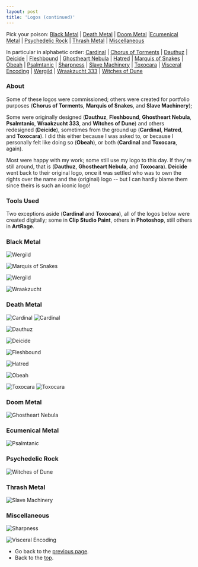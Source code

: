 ```yaml
---
layout: post
title: 'Logos (continued)'
---
```


<a name="top"></a> 
Pick your poison: [Black Metal](#black) | [Death Metal](#death) | [Doom Metal](#doom) |[Ecumenical Metal](#ecumenical) | [Psychedelic Rock](#psychedelic) | [Thrash Metal](#thrash) | [Miscellaneous](#miscellaneous) 

<a name="alphabetic"></a> 
In particular in alphabetic order: [Cardinal](#cardinal) | [Chorus of Torments](#chorus) | [Dauthuz](#dauthuz) | [Deicide](#deicide) | [Fleshbound](#fleshbound) | [Ghostheart Nebula](#ghostheart) | [Hatred](#hatred) | [Marquis of Snakes](#marquis) | [Obeah](#obeah) | [Psalmtanic](#psalmtanic) | [Sharpness](#sharpness) | [Slave Machinery](#slave) | [Toxocara](#toxocara) | [Visceral Encoding](#visceral) | [Wergild](#wergild) | [Wraakzucht 333](#wraakzucht) | [Witches of Dune](#witchesofdune)


### About
Some of these logos were commissioned; others were created for portfolio purposes (**Chorus of Torments**, **Marquis of Snakes**, and **Slave Machinery**); 

Some were originally designed (**Dauthuz**, **Fleshbound**, **Ghostheart Nebula**, **Psalmtanic**, **Wraakzucht 333**, and **Witches of Dune**) and others redesigned (**Deicide**), sometimes from the ground up (**Cardinal**, **Hatred**, and **Toxocara**). I did this either because I was asked to, or because I personally felt like doing so (**Obeah**), or both (**Cardinal** and **Toxocara**, again). 

Most were happy with my work; some still use my logo to this day. If they're still around, that is (**Dauthuz**, **Ghostheart Nebula**, and **Toxocara**). **Deicide** went back to their original logo, once it was settled who was to own the rights over the name and the (original) logo -- but I can hardly blame them since theirs is such an iconic logo!


### Tools Used
Two exceptions aside (**Cardinal** and **Toxocara**), all of the logos below were created digitally; some in **Clip Studio Paint**, others in **Photoshop**, still others in **ArtRage**.

<a name="black"></a> 
### Black Metal
<a name="chorus"></a> 
![Wergild](..\assets\img\projects\proj-3\chorus.jpg)

<a name="wraakzucht"></a> 
![Marquis of Snakes](..\assets\img\projects\proj-3\marquis.jpg)

<a name="wergild"></a> 
![Wergild](..\assets\img\projects\proj-3\wergild.jpg)

<a name="wraakzucht"></a> 
![Wraakzucht](..\assets\img\projects\proj-3\Wraakzucht.jpg)

<a name="death"></a> 
### Death Metal
<a name="cardinal"></a> 
![Cardinal](..\assets\img\projects\proj-3\cardinal.jpg)
![Cardinal](..\assets\img\projects\proj-3\cardinal2.jpg)


<a name="dauthuz"></a> 
![Dauthuz](..\assets\img\projects\proj-3\Dauthuz.jpg)

<a name="deicide"></a> 
![Deicide](..\assets\img\projects\proj-3\deicide.jpg)

<a name="fleshbound"></a> 
![Fleshbound](..\assets\img\projects\proj-3\fleshboundori.jpg)

<a name="hatred"></a> 
![Hatred](..\assets\img\projects\proj-3\hatred.jpg)

<a name="obeah"></a> 
![Obeah](..\assets\img\projects\proj-3\Obeah.jpg)

<a name="Toxocara"></a> 
![Toxocara](..\assets\img\projects\proj-3\toxoori.jpg)
![Toxocara](..\assets\img\projects\proj-3\toxoskull.jpg)

<a name="doom"></a> 
### Doom Metal
<a name="ghostheart"></a> 
![Ghostheart Nebula](..\assets\img\projects\proj-3\GhostheartNebula.jpg)

<a name="ecumenical"></a> 
### Ecumenical Metal
<a name="psalmtanic"></a> 
![Psalmtanic](..\assets\img\projects\proj-3\psalmtanic.jpg)

<a name="psychedelic"></a> 
### Psychedelic Rock
<a name="witchesofdune"></a> 
![Witches of Dune](..\assets\img\projects\proj-3\witchesofdune.jpg)

<a name="thrash"></a> 
### Thrash Metal
<a name="slavemachinery"></a> 
![Slave Machinery](..\assets\img\projects\proj-3\slavemachinery.jpg)

<a name="miscellaneous"></a> 
### Miscellaneous
<a name="sharpness"></a> 
![Sharpness](..\assets\img\projects\proj-3\sharpness3.jpg)

<a name="visceral"></a> 
![Visceral Encoding](..\assets\img\projects\proj-3\Visceral.jpg)

- Go back to the [previous page](../projects/proj-3).
- Back to the [top](#top).
